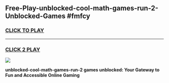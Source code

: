 
## Free-Play-unblocked-cool-math-games-run-2-Unblocked-Games #fmfcy
<h3>
<a href="https://news.freeplayer.one?title=unblocked-cool-math-games-run-2&ref=8M">CLICK TO PLAY</a></h3>
<hr>

<h3>
<a href="https://news.freeplayer.one?title=unblocked-cool-math-games-run-2&ref=8M">CLICK 2 PLAY</a>
  
</h3>

<a href="https://news.freeplayer.one?title=unblocked-cool-math-games-run-2&ref=8M"><img src="https://clearcache.store/games.png"></a>


**unblocked-cool-math-games-run-2 games unblocked: Your Gateway to Fun and Accessible Online Gaming**
